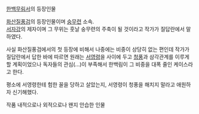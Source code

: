 [한백무림서](%ED%95%9C%EB%B0%B1%EB%AC%B4%EB%A6%BC%EC%84%9C.md)의 등장인물

[화산질풍검](%ED%99%94%EC%82%B0%EC%A7%88%ED%92%8D%EA%B2%80.md)의 등장인물이며
[숭무련](%EC%88%AD%EB%AC%B4%EB%A0%A8.md) 소속.  
[서자강](%EC%84%9C%EC%9E%90%EA%B0%95.md)의 제자이며 그 무위는 훗날 숭무련의 주축이 될 것이라고 작가가
질답란에서 말하였다.

사실 화산질풍검에서의 첫 등장에 비해서 나중에는 비중이 상당히 없는 편인데 작가가 질답란에서 답한 바에 따르면 원래는
[서영령](%EC%84%9C%EC%98%81%EB%A0%B9.md)을 사이에 두고
[청풍](%EC%B2%AD%ED%92%8D.md)과 삼각관계를 이루게 할 계획이었으나 독자들의 관심(...)이 부족해서 한백림이 그
비중을 대폭 줄인 케이스라고 한다.

평소에 서영령한테 험한 꼴을 당하고 살았는지, 서영령이 청풍을 해치지 말라고 애원하자 신기해했다.

작품 내적으로나 외적으로나 왠지 안습한 인물


